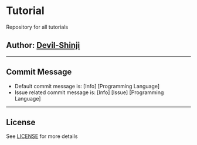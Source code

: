 # Tutorial

Repository for all tutorials

## Author: [Devil-Shinji](https://github.com/devil-shinji)

---

## Commit Message

- Default commit message is: [Info] [Programming Language]
- Issue related commit message is: [Info] [Issue] [Programming Language]

---

## License
See [LICENSE](LICENSE.md) for more details